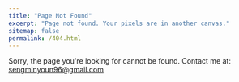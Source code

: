 ```yaml
---
title: "Page Not Found"
excerpt: "Page not found. Your pixels are in another canvas."
sitemap: false
permalink: /404.html
---
```


Sorry, the page you're looking for cannot be found. 
Contact me at: 
sengminyoun96@gmail.com